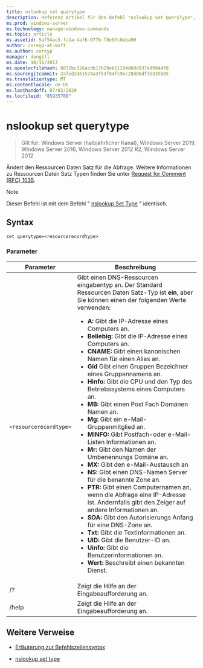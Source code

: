 ```yaml
---
title: nslookup set querytype
description: Referenz Artikel für den Befehl "nslookup Set QueryType", der den Ressourcen Daten Satz für die Abfrage ändert.
ms.prod: windows-server
ms.technology: manage-windows-commands
ms.topic: article
ms.assetid: 5af54ac5-fc1a-4af6-977b-f8e97c8eba90
author: coreyp-at-msft
ms.author: coreyp
manager: dongill
ms.date: 10/16/2017
ms.openlocfilehash: 8872bc326acdb17b29eb11294db8d937ed9944f8
ms.sourcegitcommit: 2afed2461574a3f53f84fc9ec28d86df3b335685
ms.translationtype: MT
ms.contentlocale: de-DE
ms.lasthandoff: 07/02/2020
ms.locfileid: "85935708"
---
```

# <a name="nslookup-set-querytype"></a>nslookup set querytype

> Gilt für: Windows Server (halbjährlicher Kanal), Windows Server 2019, Windows Server 2016, Windows Server 2012 R2, Windows Server 2012

Ändert den Ressourcen Daten Satz für die Abfrage. Weitere Informationen zu Ressourcen Daten Satz Typen finden Sie unter [Request for Comment (RFC) 1035](https://tools.ietf.org/html/rfc1035).

> [!NOTE]
> Dieser Befehl ist mit dem Befehl " [nslookup Set Type](nslookup-set-type.md) " identisch.

## <a name="syntax"></a>Syntax

```
set querytype=<resourcerecordtype>
```

### <a name="parameters"></a>Parameter

| Parameter | Beschreibung |
| --------- | ----------- |
| `<resourcerecordtype>` | Gibt einen DNS-Ressourcen eingabentyp an. Der Standard Ressourcen Daten Satz-Typ ist **ein**, aber Sie können einen der folgenden Werte verwenden:<ul><li>**A:** Gibt die IP-Adresse eines Computers an.</li><li>**Beliebig:** Gibt die IP-Adresse eines Computers an.</li><li>**CNAME:** Gibt einen kanonischen Namen für einen Alias an.</li><li>**Gid** Gibt einen Gruppen Bezeichner eines Gruppennamens an.</li><li>**Hinfo:** Gibt die CPU und den Typ des Betriebssystems eines Computers an.</li><li>**MB:** Gibt einen Post Fach Domänen Namen an.</li><li>**Mg:** Gibt ein e-Mail-Gruppenmitglied an.</li><li>**MINFO:** Gibt Postfach-oder e-Mail-Listen Informationen an.</li><li>**Mr:** Gibt den Namen der Umbenennungs Domäne an.</li><li>**MX:** Gibt den e-Mail-Austausch an</li><li>**NS:** Gibt einen DNS-Namen Server für die benannte Zone an.</li><li>**PTR:** Gibt einen Computernamen an, wenn die Abfrage eine IP-Adresse ist. Andernfalls gibt den Zeiger auf andere Informationen an.</li><li>**SOA:** Gibt den Autorisierungs Anfang für eine DNS-Zone an.</li><li>**Txt:** Gibt die Textinformationen an.</li><li>**UID:** Gibt die Benutzer-ID an.</li><li>**Uinfo:** Gibt die Benutzerinformationen an.</li><li>**Wert:** Beschreibt einen bekannten Dienst.</li></ul> |
| /? | Zeigt die Hilfe an der Eingabeaufforderung an. |
| /help | Zeigt die Hilfe an der Eingabeaufforderung an. |

## <a name="additional-references"></a>Weitere Verweise

- [Erläuterung zur Befehlszeilensyntax](command-line-syntax-key.md)

- [nslookup set type](nslookup-set-type.md)
